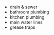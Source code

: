 - drain & sewer  
- bathroom plumbing  
- kitchen plumbing  
- main water lines
- grease <!-- $phone --> traps  